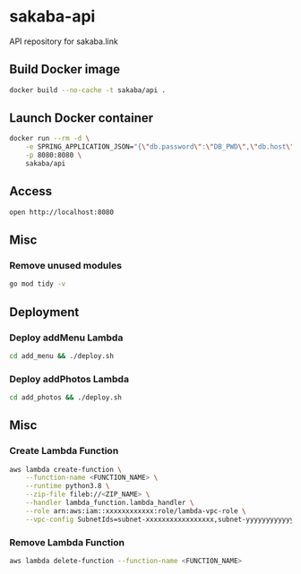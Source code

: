 # sakaba-api
API repository for sakaba.link

## Build Docker image
```sh
docker build --no-cache -t sakaba/api .
```

## Launch Docker container
```sh
docker run --rm -d \
    -e SPRING_APPLICATION_JSON="{\"db.password\":\"DB_PWD\",\"db.host\":\"DB_HOST\",\"db.name\":\"DB_NAME\",\"db.user\":\"DB_USER\"}" \
    -p 8080:8080 \
    sakaba/api
```

## Access
```sh
open http://localhost:8080
```

## Misc
### Remove unused modules
```sh
go mod tidy -v
```

## Deployment
### Deploy addMenu Lambda
```bash
cd add_menu && ./deploy.sh
```
### Deploy addPhotos Lambda
```bash
cd add_photos && ./deploy.sh
```

## Misc
### Create Lambda Function
```bash
aws lambda create-function \
    --function-name <FUNCTION_NAME> \
    --runtime python3.8 \
    --zip-file fileb://<ZIP_NAME> \
    --handler lambda_function.lambda_handler \
    --role arn:aws:iam::xxxxxxxxxxxx:role/lambda-vpc-role \
    --vpc-config SubnetIds=subnet-xxxxxxxxxxxxxxxxx,subnet-yyyyyyyyyyyyyyyyy,SecurityGroupIds=sg-xxxxxxxxxxxxxxxxx
```
### Remove Lambda Function
```bash
aws lambda delete-function --function-name <FUNCTION_NAME>
```


